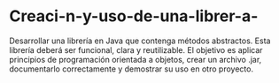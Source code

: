 # Creaci-n-y-uso-de-una-librer-a-
Desarrollar una librería en Java que contenga métodos abstractos. Esta librería deberá ser funcional, clara y reutilizable. El objetivo es aplicar principios de programación orientada a objetos, crear un archivo .jar, documentarlo correctamente y demostrar su uso en otro proyecto.
